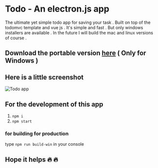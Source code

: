 # Todo - An electron.js app

The ultimate yet simple todo app for saving your task . Built on top of the todomvc template and vue js . It's simple and fast . But only windows installers are available . In the future I will build the mac and linux versions of course .
## Download the portable version [here](http://www.mediafire.com/file/2ve08hu9bg3yfah/todo-app.zip/file) ( Only for Windows )


## Here is a little screenshot
![Todo app](https://res.cloudinary.com/horizons/image/upload/v1535709526/2018-08-31_15_49_59-Window_doxek4.png)

## For the development of this app
1. <code>npm i</code>
2. <code>npm start</code>
### for building for production
type <code>npm run build-win</code> in your console

## Hope it helps :fire: :fire:
